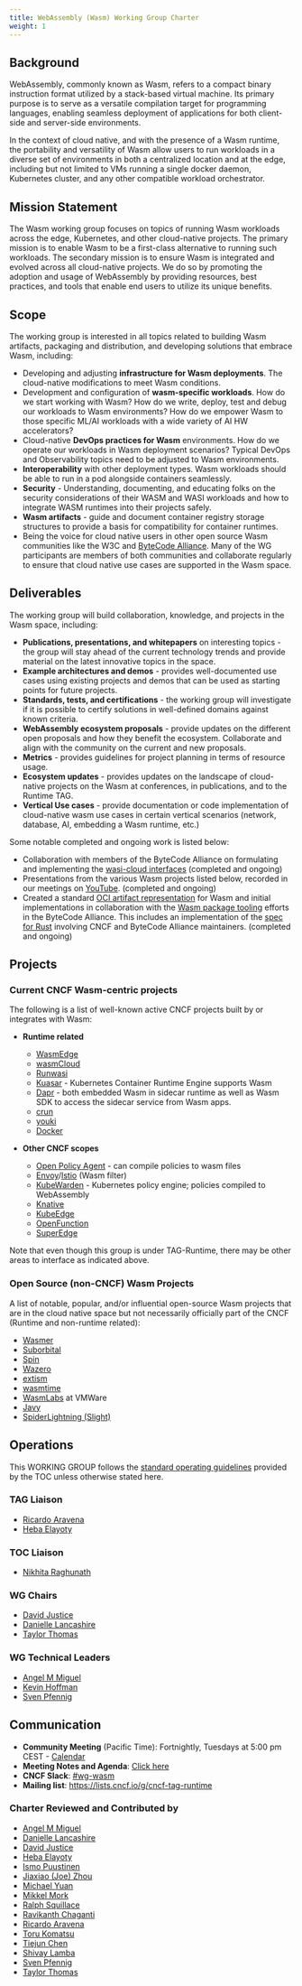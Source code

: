 ```yaml
---
title: WebAssembly (Wasm) Working Group Charter
weight: 1
---
```

## Background

WebAssembly, commonly known as Wasm, refers to a compact binary instruction format utilized by a stack-based virtual machine. Its primary purpose is to serve as a versatile compilation target for programming languages, enabling seamless deployment of applications for both client-side and server-side environments.

In the context of cloud native, and with the presence of a Wasm runtime, the portability and versatility of Wasm allow users to run workloads in a diverse set of environments in both a centralized location and at the edge, including but not limited to VMs running a single docker daemon, Kubernetes cluster, and any other compatible workload orchestrator.

## Mission Statement

The Wasm working group focuses on topics of running Wasm workloads across the edge, Kubernetes, and other cloud-native projects. The primary mission is to enable Wasm to be a first-class alternative to running such workloads. The secondary mission is to ensure Wasm is integrated and evolved across all cloud-native projects. We do so by promoting the adoption and usage of WebAssembly by providing resources, best practices, and tools that enable end users to utilize its unique benefits.

## Scope

The working group is interested in all topics related to building Wasm artifacts, packaging and distribution, and developing solutions that embrace Wasm, including:

- Developing and adjusting **infrastructure for Wasm deployments**. The cloud-native modifications to meet Wasm conditions. 
- Development and configuration of **wasm-specific workloads**. How do we start working with Wasm? How do we write,  deploy, test and debug our workloads to Wasm environments? How do we empower Wasm to those specific ML/AI workloads with a wide variety of AI HW accelerators? 
- Cloud-native **DevOps practices for Wasm** environments. How do we operate our workloads in Wasm deployment scenarios? Typical DevOps and Observability topics need to be adjusted to Wasm environments.
- **Interoperability** with other deployment types. Wasm workloads should be able to run in a pod alongside containers seamlessly.
- **Security** - Understanding, documenting, and educating folks on the security considerations of their WASM and WASI workloads and how to integrate WASM runtimes into their projects safely.
- **Wasm artifacts** - guide and document container registry storage structures to provide a basis for compatibility for container runtimes.
- Being the voice for cloud native users in other open source Wasm communities like the W3C and [ByteCode Alliance](https://bytecodealliance.org/). Many of the WG participants are members of both communities and collaborate regularly to ensure that cloud native use cases are supported in the Wasm space.

## Deliverables

The working group will build collaboration, knowledge, and projects in the Wasm space, including:
 			
- **Publications, presentations, and whitepapers** on interesting topics - the group will stay ahead of the current technology trends and provide material on the latest innovative topics in the space.
- **Example architectures and demos** - provides well-documented use cases using existing projects and demos that can be used as starting points for future projects.
- **Standards, tests, and certifications** - the working group will investigate if it is possible to certify solutions in well-defined domains against known criteria.
- **WebAssembly ecosystem proposals** - provide updates on the different open proposals and how they benefit the ecosystem. Collaborate and align with the community on the current and new proposals.
- **Metrics** - provides guidelines for project planning in terms of resource usage.
- **Ecosystem updates** - provides updates on the landscape of cloud-native projects on the Wasm at conferences, in publications, and to the Runtime TAG.
- **Vertical Use cases** - provide documentation or code implementation of cloud-native wasm use cases in certain vertical scenarios (network, database, AI, embedding a Wasm runtime, etc.)

Some notable completed and ongoing work is listed below:

- Collaboration with members of the ByteCode Alliance on formulating and implementing the [wasi-cloud interfaces](https://github.com/WebAssembly/wasi-cloud-core) (completed and ongoing)
- Presentations from the various Wasm projects listed below, recorded in our meetings on [YouTube](https://www.youtube.com/@cncftagruntime173). (completed and ongoing)
- Created a standard [OCI artifact representation](../deliverables/wasm-oci-artifact/index.md) for Wasm and initial implementations in collaboration with the [Wasm package tooling](https://github.com/bytecodealliance/governance/pull/87) efforts in the ByteCode Alliance. This includes an implementation of the [spec for Rust](https://github.com/bytecodealliance/rust-oci-wasm) involving CNCF and ByteCode Alliance maintainers. (completed and ongoing)

## Projects

### Current CNCF Wasm-centric projects

The following is a list of well-known active CNCF projects built by or integrates with Wasm:

- **Runtime related**

    - [WasmEdge](https://wasmedge.org/)
    - [wasmCloud](https://github.com/wasmcloud/)
    - [Runwasi](https://github.com/containerd/runwasi)
    - [Kuasar](https://github.com/kuasar-io/kuasar) - Kubernetes Container Runtime Engine supports Wasm
    - [Dapr](https://dapr.io) - both embedded Wasm in sidecar runtime as well as Wasm SDK to access the sidecar service from Wasm apps. 
    - [crun](https://github.com/containers/crun)
    - [youki](https://github.com/containers/youki)
    - [Docker](https://docs.docker.com/desktop/wasm/)

- **Other CNCF scopes**

    - [Open Policy Agent](https://github.com/open-policy-agent/opa) - can compile policies to wasm files
    - [Envoy](https://github.com/envoyproxy/envoy)/[Istio](https://github.com/istio/istio) (Wasm filter)
    - [KubeWarden](https://github.com/kubewarden) - Kubernetes policy engine; policies compiled to WebAssembly
    - [Knative](https://knative.dev/docs/)
    - [KubeEdge](https://kubeedge.io/en/)
    - [OpenFunction](https://openfunction.dev)
    - [SuperEdge](https://superedge.io)

Note that even though this group is under TAG-Runtime, there may be other areas to interface as indicated above.

### Open Source (non-CNCF) Wasm Projects

A list of notable, popular, and/or influential open-source Wasm projects that are in the cloud native space but not necessarily officially part of the CNCF (Runtime and non-runtime related):

- [Wasmer](https://wasmer.io/)
- [Suborbital](https://suborbital.dev/)
- [Spin](https://github.com/fermyon/spin)
- [Wazero](https://wazero.io/)
- [extism](https://extism.org)
- [wasmtime](https://wasmtime.dev)
- [WasmLabs](https://wasmlabs.dev) at VMWare
- [Javy](https://github.com/bytecodealliance/javy)
- [SpiderLightning (Slight)](https://github.com/deislabs/spiderlightning)

## Operations

This WORKING GROUP follows the [standard operating guidelines](https://github.com/cncf/toc/blob/main/tags/cncf-tags.md#operating-model) provided by the TOC unless otherwise stated here.

### TAG Liaison
- [Ricardo Aravena](https://github.com/raravena80)
- [Heba Elayoty](https://github.com/helayoty)

### TOC Liaison
- [Nikhita Raghunath](https://github.com/nikhita)

### WG Chairs
- [David Justice](https://github.com/devigned)
- [Danielle Lancashire](https://github.com/endocrimes)
- [Taylor Thomas](https://github.com/thomastaylor312)

### WG Technical Leaders
- [Angel M Miguel](https://github.com/Angelmmiguel)
- [Kevin Hoffman](https://github.com/autodidaddict)
- [Sven Pfennig](https://github.com/0xE282B0)

## Communication

- **Community Meeting** (Pacific Time): Fortnightly, Tuesdays at 5:00 pm CEST - [Calendar](https://tockify.com/cncf.public.events/monthly?search=Wasm%20WG)
- **Meeting Notes and Agenda**: [Click here](https://docs.google.com/document/d/1d6PvdCuKbSdcuXG2M9fBSDQPTPfHYA0PPDTM2plbH3I)
- **CNCF Slack**: [#wg-wasm](https://cloud-native.slack.com/archives/C056EDRH4PJ)
- **Mailing list**: https://lists.cncf.io/g/cncf-tag-runtime 

### Charter Reviewed and Contributed by
- [Angel M Miguel](https://github.com/Angelmmiguel)
- [Danielle Lancashire](https://github.com/endocrimes)
- [David Justice](https://github.com/devigned)
- [Heba Elayoty](https://github.com/helayoty)
- [Ismo Puustinen](https://github.com/ipuustin)
- [Jiaxiao (Joe) Zhou](https://github.com/Mossaka)
- [Michael Yuan](https://github.com/juntao)
- [Mikkel Mork](https://github.com/mikkelhegn)
- [Ralph Squillace](https://github.com/squillace)
- [Ravikanth Chaganti](https://github.com/rchaganti)
- [Ricardo Aravena](https://github.com/raravena80)
- [Toru Komatsu](https://github.com/utam0k)
- [Tiejun Chen](https://github.com/TiejunChina)
- [Shivay Lamba](https://github.com/shivaylamba)
- [Sven Pfennig](https://github.com/0xE282B0)
- [Taylor Thomas](https://github.com/thomastaylor312)
